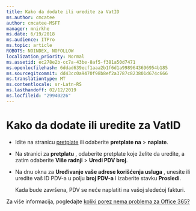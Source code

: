 ```yaml
---
title: Kako da dodate ili uredite za VatID
ms.author: cmcatee
author: cmcatee-MSFT
manager: mnirkhe
ms.date: 6/19/2018
ms.audience: ITPro
ms.topic: article
ROBOTS: NOINDEX, NOFOLLOW
localization_priority: Normal
ms.assetid: ec278e2b-cc7a-43be-8af5-f381a50d7471
ms.openlocfilehash: 6ddad639ecf1aaa2b1f6d1a9989643696954b185
ms.sourcegitcommit: dd43cc0a9470f98b8ef2a3787c823801d674c666
ms.translationtype: MT
ms.contentlocale: sr-Latn-RS
ms.lasthandoff: 02/12/2019
ms.locfileid: "29940226"
---
```

# <a name="how-to-add-or-edit-a-vatid"></a>Kako da dodate ili uredite za VatID

- Idite na stranicu [pretplate](https://go.microsoft.com/fwlink/p/?linkid=842054) ili odaberite **pretplate na** \> **naplate**.
    
- Na stranici za **pretplatu** , odaberite pretplate koje želite da uredite, a zatim odaberite **Više radnji** \> **Uredi PDV broj**.
    
- Na dnu okna za **Uređivanje vaše adrese korišćenja usluga** , unesite ili uredite vaš ID PDV-a u polju **broj PDV-a** i izaberite stavku **Prosledi**.
    
    Kada bude završena, PDV se neće naplatiti na vašoj sledećoj fakturi.
    
Za više informacija, pogledajte [koliki porez nema problema za Office 365?](https://support.office.com/article/7e77382b-b966-4ad5-a515-9e629a777a22.aspx)
  

